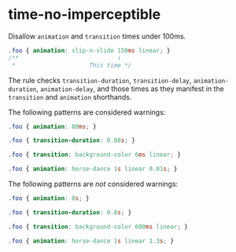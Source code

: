 # time-no-imperceptible

Disallow `animation` and `transition` times under 100ms.

```css
.foo { animation: slip-n-slide 150ms linear; }
/**                            ↑
 *                     This time */
```

The rule checks `transition-duration`, `transition-delay`, `animation-duration`, `animation-delay`,
and those times as they manifest in the `transition` and `animation` shorthands.

The following patterns are considered warnings:

```css
.foo { animation: 80ms; }
```

```css
.foo { transition-duration: 0.08s; }
```

```css
.foo { transition: background-color 6ms linear; }
```

```css
.foo { animation: horse-dance 1s linear 0.01s; }
```

The following patterns are *not* considered warnings:

```css
.foo { animation: 8s; }
```

```css
.foo { transition-duration: 0.8s; }
```

```css
.foo { transition: background-color 600ms linear; }
```

```css
.foo { animation: horse-dance 1s linear 1.3s; }
```
